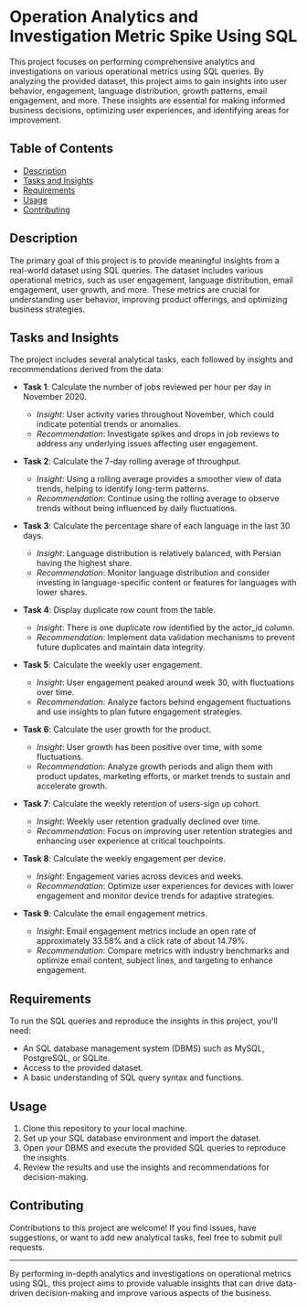 # Operation Analytics and Investigation Metric Spike Using SQL

This project focuses on performing comprehensive analytics and investigations on various operational metrics using SQL queries. By analyzing the provided dataset, this project aims to gain insights into user behavior, engagement, language distribution, growth patterns, email engagement, and more. These insights are essential for making informed business decisions, optimizing user experiences, and identifying areas for improvement.

## Table of Contents

- [Description](#description)
- [Tasks and Insights](#tasks-and-insights)
- [Requirements](#requirements)
- [Usage](#usage)
- [Contributing](#contributing)

## Description

The primary goal of this project is to provide meaningful insights from a real-world dataset using SQL queries. The dataset includes various operational metrics, such as user engagement, language distribution, email engagement, user growth, and more. These metrics are crucial for understanding user behavior, improving product offerings, and optimizing business strategies.

## Tasks and Insights

The project includes several analytical tasks, each followed by insights and recommendations derived from the data:

- **Task 1**: Calculate the number of jobs reviewed per hour per day in November 2020.
  - *Insight*: User activity varies throughout November, which could indicate potential trends or anomalies.
  - *Recommendation*: Investigate spikes and drops in job reviews to address any underlying issues affecting user engagement.

- **Task 2**: Calculate the 7-day rolling average of throughput.
  - *Insight*: Using a rolling average provides a smoother view of data trends, helping to identify long-term patterns.
  - *Recommendation*: Continue using the rolling average to observe trends without being influenced by daily fluctuations.

- **Task 3**: Calculate the percentage share of each language in the last 30 days.
  - *Insight*: Language distribution is relatively balanced, with Persian having the highest share.
  - *Recommendation*: Monitor language distribution and consider investing in language-specific content or features for languages with lower shares.

- **Task 4**: Display duplicate row count from the table.
  - *Insight*: There is one duplicate row identified by the actor_id column.
  - *Recommendation*: Implement data validation mechanisms to prevent future duplicates and maintain data integrity.

- **Task 5**: Calculate the weekly user engagement.
  - *Insight*: User engagement peaked around week 30, with fluctuations over time.
  - *Recommendation*: Analyze factors behind engagement fluctuations and use insights to plan future engagement strategies.

- **Task 6**: Calculate the user growth for the product.
  - *Insight*: User growth has been positive over time, with some fluctuations.
  - *Recommendation*: Analyze growth periods and align them with product updates, marketing efforts, or market trends to sustain and accelerate growth.

- **Task 7**: Calculate the weekly retention of users-sign up cohort.
  - *Insight*: Weekly user retention gradually declined over time.
  - *Recommendation*: Focus on improving user retention strategies and enhancing user experience at critical touchpoints.

- **Task 8**: Calculate the weekly engagement per device.
  - *Insight*: Engagement varies across devices and weeks.
  - *Recommendation*: Optimize user experiences for devices with lower engagement and monitor device trends for adaptive strategies.

- **Task 9**: Calculate the email engagement metrics.
  - *Insight*: Email engagement metrics include an open rate of approximately 33.58% and a click rate of about 14.79%.
  - *Recommendation*: Compare metrics with industry benchmarks and optimize email content, subject lines, and targeting to enhance engagement.

## Requirements

To run the SQL queries and reproduce the insights in this project, you'll need:

- An SQL database management system (DBMS) such as MySQL, PostgreSQL, or SQLite.
- Access to the provided dataset.
- A basic understanding of SQL query syntax and functions.

## Usage

1. Clone this repository to your local machine.
2. Set up your SQL database environment and import the dataset.
3. Open your DBMS and execute the provided SQL queries to reproduce the insights.
4. Review the results and use the insights and recommendations for decision-making.

## Contributing

Contributions to this project are welcome! If you find issues, have suggestions, or want to add new analytical tasks, feel free to submit pull requests.

---

By performing in-depth analytics and investigations on operational metrics using SQL, this project aims to provide valuable insights that can drive data-driven decision-making and improve various aspects of the business.
